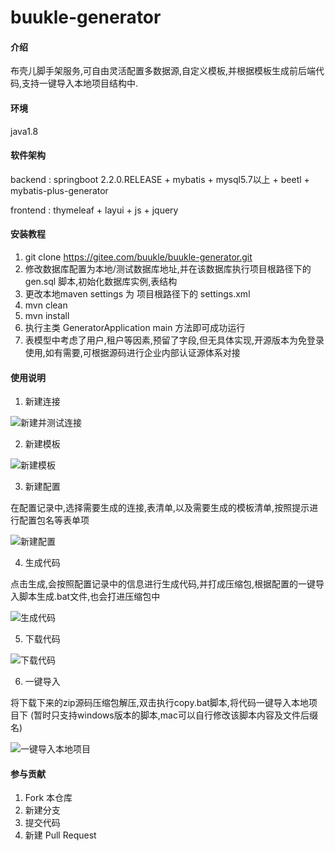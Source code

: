 # buukle-generator

#### 介绍

布壳儿脚手架服务,可自由灵活配置多数据源,自定义模板,并根据模板生成前后端代码,支持一键导入本地项目结构中.

#### 环境

java1.8

#### 软件架构

backend : springboot 2.2.0.RELEASE + mybatis + mysql5.7以上 + beetl + mybatis-plus-generator

frontend :  thymeleaf + layui + js + jquery

#### 安装教程

1.  git clone https://gitee.com/buukle/buukle-generator.git
2.  修改数据库配置为本地/测试数据库地址,并在该数据库执行项目根路径下的 gen.sql 脚本,初始化数据库实例,表结构
3.  更改本地maven settings 为 项目根路径下的 settings.xml
4.  mvn clean
5.  mvn install
6.  执行主类 GeneratorApplication main 方法即可成功运行
7.  表模型中考虑了用户,租户等因素,预留了字段,但无具体实现,开源版本为免登录使用,如有需要,可根据源码进行企业内部认证源体系对接

#### 使用说明

1.  新建连接

![新建并测试连接](https://images.gitee.com/uploads/images/2021/0722/132942_310d8d77_1694096.png "微信截图_20210722132925.png")
    
2.  新建模板

![新建模板](https://images.gitee.com/uploads/images/2021/0722/133030_29f709eb_1694096.png "屏幕截图.png")
    
3.  新建配置

在配置记录中,选择需要生成的连接,表清单,以及需要生成的模板清单,按照提示进行配置包名等表单项
    
![新建配置](https://images.gitee.com/uploads/images/2021/0722/133142_2a0cb7a7_1694096.png "屏幕截图.png")

4.  生成代码

点击生成,会按照配置记录中的信息进行生成代码,并打成压缩包,根据配置的一键导入脚本生成.bat文件,也会打进压缩包中
    
![生成代码](https://images.gitee.com/uploads/images/2021/0722/133232_fba3b423_1694096.png "屏幕截图.png")

5.  下载代码

![下载代码](https://images.gitee.com/uploads/images/2021/0722/133514_c7abed9d_1694096.png "屏幕截图.png")

6.  一键导入

将下载下来的zip源码压缩包解压,双击执行copy.bat脚本,将代码一键导入本地项目下 (暂时只支持windows版本的脚本,mac可以自行修改该脚本内容及文件后缀名)
    
![一键导入本地项目](https://images.gitee.com/uploads/images/2021/0722/133634_91a14bb3_1694096.png "屏幕截图.png")

#### 参与贡献

1.  Fork 本仓库
2.  新建分支
3.  提交代码
4.  新建 Pull Request

